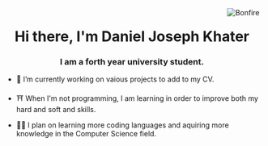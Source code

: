 
<img align="right" alt="Bonfire" src="https://64.media.tumblr.com/a51b604ef19af74360bc611d057faa6b/tumblr_inline_nxeeqaPJK01sjhna2_250.gifv">
<h1 align="center">Hi there, I'm Daniel Joseph Khater</h1>
<h3 align="center">I am a forth year university student.</h3>

- 🔭 I’m currently working on vaious projects to add to my CV.

- ⛩  When I'm not programming, I am learning in order to improve both my hard and soft and skills.

- 👨‍💻  I plan on learning more coding languages and aquiring more knowledge in the Computer Science field.
